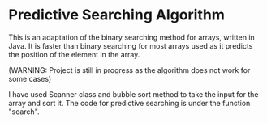 # Predictive Searching Algorithm
This is an adaptation of the binary searching method for arrays, written in Java. It is faster than binary searching for most arrays used as it predicts the position of the element in the array. 

(WARNING: Project is still in progress as the algorithm does not work for some cases)

I have used Scanner class and bubble sort method to take the input for the array and sort it. The code for predictive searching is under the function "search".
